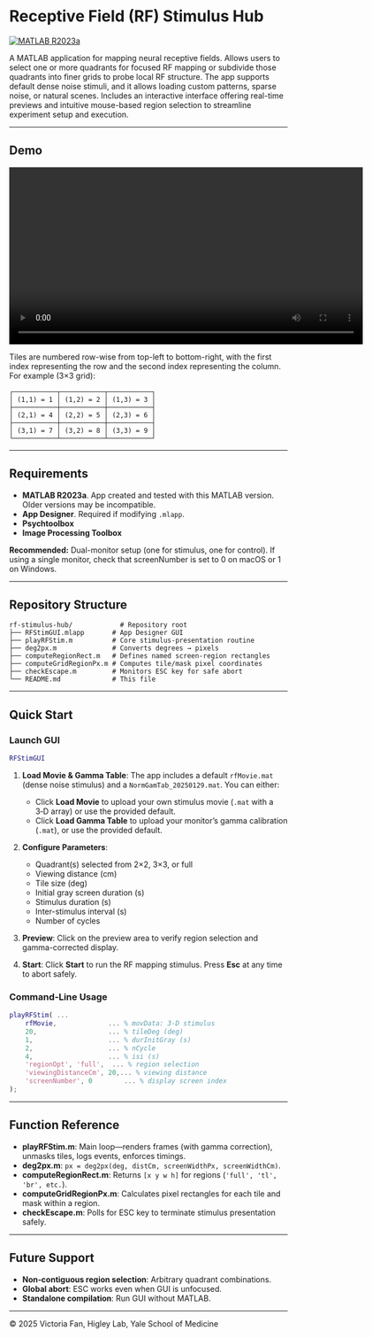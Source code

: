 # Receptive Field (RF) Stimulus Hub

[![MATLAB R2023a](https://img.shields.io/badge/MATLAB-R2023a-blue)](https://www.mathworks.com/products/matlab.html)

A MATLAB application for mapping neural receptive fields. Allows users to select one or more quadrants for focused RF mapping or subdivide those quadrants into finer grids to probe local RF structure. The app supports default dense noise stimuli, and it allows loading custom patterns, sparse noise, or natural scenes. Includes an interactive interface offering real-time previews and intuitive mouse-based region selection to streamline experiment setup and execution.

---

## Demo

<video src="docs/demo.mp4" controls width="640">
  Your browser does not support the video tag.
</video>

Tiles are numbered row-wise from top-left to bottom-right, with the first index representing the row and the second index representing the column.
For example (3×3 grid):

```plaintext
┌───────────┬───────────┬───────────┐
│ (1,1) = 1 │ (1,2) = 2 │ (1,3) = 3 │
├───────────┼───────────┼───────────┤
│ (2,1) = 4 │ (2,2) = 5 │ (2,3) = 6 │
├───────────┼───────────┼───────────┤
│ (3,1) = 7 │ (3,2) = 8 │ (3,3) = 9 │
└───────────┴───────────┴───────────┘
```

---

## Requirements

* **MATLAB R2023a**. App created and tested with this MATLAB version. Older versions may be incompatible.
* **App Designer**. Required if modifying `.mlapp`.
* **Psychtoolbox**
* **Image Processing Toolbox**
 
**Recommended:** Dual-monitor setup (one for stimulus, one for control). If using a single monitor, check that screenNumber is set to 0 on macOS or 1 on Windows.

---

## Repository Structure

```plaintext
rf-stimulus-hub/            # Repository root
├── RFStimGUI.mlapp       # App Designer GUI
├── playRFStim.m          # Core stimulus-presentation routine
├── deg2px.m              # Converts degrees → pixels
├── computeRegionRect.m   # Defines named screen-region rectangles
├── computeGridRegionPx.m # Computes tile/mask pixel coordinates
├── checkEscape.m         # Monitors ESC key for safe abort
└── README.md             # This file
```

---

## Quick Start

### Launch GUI

```matlab
RFStimGUI
```

1. **Load Movie & Gamma Table**: The app includes a default `rfMovie.mat` (dense noise stimulus) and a `NormGamTab_20250129.mat`. You can either:

   * Click **Load Movie** to upload your own stimulus movie (`.mat` with a 3‑D array) or use the provided default.
   * Click **Load Gamma Table** to upload your monitor’s gamma calibration (`.mat`), or use the provided default.
2. **Configure Parameters**:

   * Quadrant(s) selected from 2×2, 3×3, or full
   * Viewing distance (cm)
   * Tile size (deg)
   * Initial gray screen duration (s)
   * Stimulus duration (s)
   * Inter-stimulus interval (s)
   * Number of cycles
3. **Preview**: Click on the preview area to verify region selection and gamma-corrected display.
4. **Start**: Click **Start** to run the RF mapping stimulus. Press **Esc** at any time to abort safely.

### Command‐Line Usage

```matlab
playRFStim( ...
    rfMovie,             ... % movData: 3-D stimulus 
    20,                  ... % tileDeg (deg)
    1,                   ... % durInitGray (s)
    2,                   ... % nCycle
    4,                   ... % isi (s)
    'regionOpt', 'full',  ... % region selection
    'viewingDistanceCm', 20,... % viewing distance
    'screenNumber', 0        ... % display screen index
);
```

---

## Function Reference

* **playRFStim.m**: Main loop—renders frames (with gamma correction), unmasks tiles, logs events, enforces timings.
* **deg2px.m**: `px = deg2px(deg, distCm, screenWidthPx, screenWidthCm)`.
* **computeRegionRect.m**: Returns `[x y w h]` for regions (`'full', 'tl', 'br', etc.`).
* **computeGridRegionPx.m**: Calculates pixel rectangles for each tile and mask within a region.
* **checkEscape.m**: Polls for ESC key to terminate stimulus presentation safely.

---

## Future Support

* **Non‑contiguous region selection**: Arbitrary quadrant combinations.
* **Global abort**: ESC works even when GUI is unfocused.
* **Standalone compilation**: Run GUI without MATLAB.

---

© 2025 Victoria Fan, Higley Lab, Yale School of Medicine
